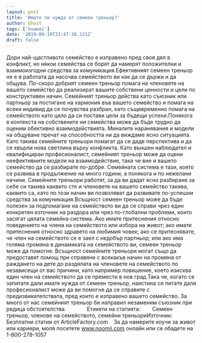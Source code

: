 ```yaml
---
layout: post
title: 'Имате ли нужда от семеен треньор?'
author: Ghost
tags: ['huawei']
date: '2019-09-19T23:47:38.121Z'
draft: false
---
```


Дори най-щастливото семейство е изправено пред своя дял в конфликт, но някои семейства се борят да намерят положителни и взаимоизгодни средства за комуникация.Ефективният семеен треньор не е в работата да насочва семейството ви как да се държи и да общува. По-скоро добрият семеен треньор помага на членовете на вашето семейство да реализират вашите собствени ценности и цели по конструктивен начин. Семейният треньор действа като съюзник или партньор за постигане на хармония във вашето семейство и помага на всеки индивид да се почувства разбран, като същевременно помага на семейството като цяло да си постави цели за бъдещи успехи.Понякога в контекста на собствените ни семейства може да бъде трудно да оценим обективно взаимодействията. Миналите наранявания и модели на общуване пречат на способността ни да виждаме ясно ситуацията. Като такива семейните треньори помагат да се даде перспектива и да се хвърли нова светлина върху конфликта. Като външен наблюдател и квалифициран професионалист, семейният треньор може да оцени неефективните модели на взаимодействие, така че вие ​​и вашето семейство да се разбирате по-добре. Семейната система е тази, която се развива в продължение на много години, а понякога и по нежелани начини. Семейните треньори работят, за да ви дадат ясно разбиране за себе си такива каквито сте и членовете на вашето семейство такива, каквито са, като по този начин ви позволяват да развивате по-успешни средства за комуникация.Всъщност семеен треньор може да бъде полезен за подпомагане на семейството ви да се справи чрез един конкретен източник на раздора или чрез по-глобални проблеми, които засягат цялата семейна система. Ако имате притеснения относно поведението на члена на семейството или избора на живот; ако имате притеснения относно здравето на любимия човек; ако се притеснявате, че член на семейството се е заел с недобър партньор; или ако има голяма промяна в динамиката на семейството ви, семеен треньор може да помогне. Всъщност семейните треньори могат също да предоставят помощ при справяне с всякакъв начин на промяна от раждането на дете до раздялата на членовете на семейството по независещи от вас причини, като например повишение, което изисква един член на семейството да се премести в нов град.Така че, когато се запитате дали имате нужда от семеен треньор, наистина се питате дали професионалист може да ви помогне да се справите с предизвикателствата, пред които е изправено вашето семейство. За много от нас семейният треньор би направил незаменим съюзник при редица обстоятелства.              Етикети на статията:        Семеен треньор, членове на семейството, семейни треньориИзточник: Безплатни статии от ArticleFactory.com    За да намерите коучи за живот или кариери, моля посетете www.noomii.com онлайн или се обадете на 1-800-278-1057
